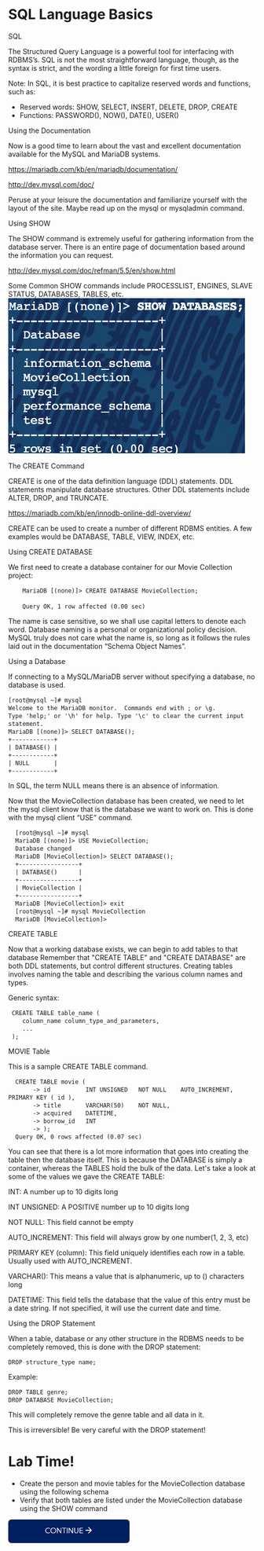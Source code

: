# SQL Language Basics

SQL

The Structured Query Language is a powerful tool for interfacing with RDBMS’s.
SQL is not the most straightforward language, though, as the syntax is strict, and the wording a little foreign for first time users.

Note: In SQL, it is best practice to capitalize reserved words and functions, such as:

 - Reserved words: SHOW, SELECT, INSERT, DELETE, DROP, CREATE
 - Functions: PASSWORD(), NOW(), DATE(), USER()

Using the Documentation

Now is a good time to learn about the vast and excellent documentation available for the MySQL and MariaDB systems.

https://mariadb.com/kb/en/mariadb/documentation/

http://dev.mysql.com/doc/

Peruse at your leisure the documentation and familiarize yourself with the layout of the site. Maybe read up on the mysql or mysqladmin command.

Using SHOW

The SHOW command is extremely useful for gathering information from the database server. There is an entire page of documentation based around the information you can request.

http://dev.mysql.com/doc/refman/5.5/en/show.html

Some Common SHOW commands include PROCESSLIST, ENGINES, SLAVE STATUS, DATABASES, TABLES, etc.
![continue](./images/SHOW.png)

The CREATE Command

CREATE is one of the data definition language (DDL) statements. DDL statements manipulate database structures. Other DDL statements include ALTER, DROP, and TRUNCATE.

https://mariadb.com/kb/en/innodb-online-ddl-overview/

CREATE can be used to create a number of different RDBMS entities. A few examples would be DATABASE, TABLE, VIEW, INDEX, etc.

Using CREATE DATABASE

We first need to create a database container for our Movie Collection project:

        MariaDB [(none)]> CREATE DATABASE MovieCollection;

        Query OK, 1 row affected (0.00 sec) 

The name is case sensitive, so we shall use capital letters to denote each word.
Database naming is a personal or organizational policy decision. MySQL truly does not care what the name is, so long as it follows the rules laid out in the documentation “Schema Object Names”.

Using a Database

If connecting to a MySQL/MariaDB server without specifying a database, no database is used.

    [root@mysql ~]# mysql
    Welcome to the MariaDB monitor.  Commands end with ; or \g.
    Type 'help;' or '\h' for help. Type '\c' to clear the current input statement.
    MariaDB [(none)]> SELECT DATABASE();
    +------------+
    | DATABASE() |
    +------------+
    | NULL       |
    +------------+
In SQL, the term NULL means there is an absence of information.

Now that the MovieCollection database has been created, we need to let the mysql client know that is the database we want to work on. This is done with the mysql client “USE” command.
    
      [root@mysql ~]# mysql
      MariaDB [(none)]> USE MovieCollection;
      Database changed
      MariaDB [MovieCollection]> SELECT DATABASE();
      +-----------------+
      | DATABASE()      |
      +-----------------+
      | MovieCollection |
      +-----------------+
      MariaDB [MovieCollection]> exit
      [root@mysql ~]# mysql MovieCollection
      MariaDB [MovieCollection]>

  CREATE TABLE

Now that a working database exists, we can begin to add tables to that database
Remember that "CREATE TABLE" and "CREATE DATABASE" are both DDL statements, but control different structures.
Creating tables involves naming the table and describing the various column names and types.

Generic syntax:

     CREATE TABLE table_name (
        column_name column_type_and_parameters,
        ...
     );

  MOVIE Table

  This is a sample CREATE TABLE command.
  
      CREATE TABLE movie (
           -> id          INT UNSIGNED   NOT NULL    AUTO_INCREMENT, PRIMARY KEY ( id ),
           -> title       VARCHAR(50)    NOT NULL,
           -> acquired    DATETIME,
           -> borrow_id   INT
           -> );
      Query OK, 0 rows affected (0.07 sec)

You can see that there is a lot more information that goes into creating the table then the database itself. This is because the DATABASE is simply a container, whereas the TABLES hold the bulk of the data. Let's take a look at some of the values we gave the CREATE TABLE:

INT: A number up to 10 digits long

INT UNSIGNED: A POSITIVE number up to 10 digits long

NOT NULL: This field cannot be empty

AUTO_INCREMENT: This field will always grow by one number(1, 2, 3, etc)

PRIMARY KEY (column): This field uniquely identifies each row in a table. Usually used with AUTO_INCREMENT.

VARCHAR(): This means a value that is alphanumeric, up to () characters long

DATETIME: This field tells the database that the value of this entry must be a date string. If not specified, it will use the current date and time.


Using the DROP Statement

When a table, database or any other structure in the RDBMS needs to be completely removed, this is done with the DROP statement:

    DROP structure_type name;
    
Example:

    DROP TABLE genre;
    DROP DATABASE MovieCollection;
    
This will completely remove the genre table and all data in it.

This is irreversible! Be very careful with the DROP statement!

# Lab Time!

- Create the person and movie tables for the MovieCollection database using the following schema
- Verify that both tables are listed under the MovieCollection database using the SHOW command

[![continue](./images/continue.png)](./4_solution.md)
